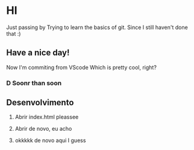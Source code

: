 # HI

Just passing by
Trying to learn the basics of git.
Since I still haven't done that :)

## Have a nice day!

Now I'm commiting from VScode
Which is pretty cool, right?

### D Soonr than soon

## Desenvolvimento

1. Abrir index.html pleassee

2. Abrir de novo, eu acho

3. okkkkk de novo aqui I guess
